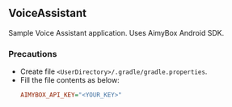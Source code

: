 ## VoiceAssistant

Sample Voice Assistant application. Uses AimyBox Android SDK.

### Precautions

* Create file `<UserDirectory>/.gradle/gradle.properties`.
* Fill the file contents as below:
    ```ini
    AIMYBOX_API_KEY="<YOUR_KEY>"
    ```
